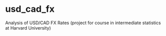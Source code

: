 # usd_cad_fx
Analysis of USD/CAD FX Rates (project for course in intermediate statistics at Harvard University) 
